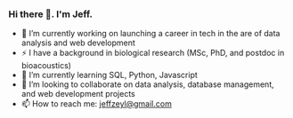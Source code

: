 ### Hi there 👋. I'm Jeff.

- 🔭 I’m currently working on launching a career in tech in the are of data analysis and web development
- ⚡ I have a background in biological research (MSc, PhD, and postdoc in bioacoustics)
- 🌱 I’m currently learning SQL, Python, Javascript
- 👯 I’m looking to collaborate on data analysis, database management, and web development projects
- 📫 How to reach me: jeffzeyl@gmail.com

<!--
**jzeyl/jzeyl** is a ✨ _special_ ✨ repository because its `README.md` (this file) appears on your GitHub profile.

Here are some ideas to get you started:

- 🔭 I’m currently working on ...
- 🌱 I’m currently learning ...
- 👯 I’m looking to collaborate on ...
- 🤔 I’m looking for help with ...
- 💬 Ask me about ...
- 📫 How to reach me: ...
- 😄 Pronouns: ...
- ⚡ Fun fact: ...
-->
